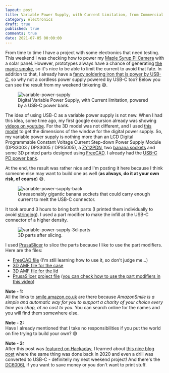 ```yaml
---
layout: post
title: Variable Power Supply, with Current Limitation, from Commercial Off-the-Shelf parts... powered by USB-C!
category: electronics
draft: true
published: true
comments: true
date: 2021-07-05 00:00:00
---
```


From time to time I have a project with some electronics that need testing. This weekend I was checking how to power my [Maple Syrup Pi Camera](https://github.com/ricardodeazambuja/Maple-Syrup-Pi-Camera) with a solar panel. However, prototypes always have a chance of generating [the magic smoke](https://en.wikipedia.org/wiki/Magic_smoke), so it's nice to be able to limit the current to avoid that fate. In addition to that, I already have a [fancy soldering iron that is power by USB-C](https://smile.amazon.co.uk/SainSmart-Upgraded-Soldering-Adjustable-Temperature/dp/B07FY658LN/), so why not a cordless power supply powered by USB-C too? Below you can see the result from my weekend tinkering :sweat_smile:.

<figure>
  <img src="{{ site.url }}/public/images/power_supply_with_powerbank.jpg?style=centerme" alt="variable-power-supply">
  <figcaption>Digital Variable Power Supply, with Current limitation, powered by a USB-C power bank.</figcaption>
</figure>

<!--more-->

The idea of using USB-C as a variable power supply is not new. When I had this idea, some time ago, my first google excursion already was showing [videos on youtube](https://www.youtube.com/watch?v=aIHj3qMRqqE). For the 3D model was not different, and I used [this model](https://www.thingiverse.com/thing:2429908) to get the dimensions of the window for the digital power supply. So, my variable power supply is nothing more than an LCD Digital Programmable Constant Voltage Current Step-down Power Supply Module (DPS3003 / DPS3005 / DPS5005), a [ZY12PDN](https://smile.amazon.co.uk/gp/product/B08FD6381L/), two [banana sockets](https://smile.amazon.co.uk/gp/product/B08CZFTP3F/) and some 3D printed parts designed using [FreeCAD]({{site.url}}/public/extras/VariablePowerSupply.FCStd). I already had the [USB-C PD power bank](https://smile.amazon.co.uk/Charmast-10000mAh-Portable-Flashlight-Compatible/dp/B07Y231M28/).

At the end, the result was rather nice and I'm posting it here because I think someone else may want to build one as well (**as always, do it at your own risk, of course**) :sweat_smile:.

<figure>
  <img src="{{ site.url }}/public/images/power_supply_back.jpg?style=centerme" alt="variable-power-supply-back">
  <figcaption>Unreasonably gigantic banana sockets that could carry enough current to melt the USB-C connector.</figcaption>
</figure>

It took around 3 hours to bring both parts (I printed them individually to avoid [stringing](https://help.prusa3d.com/en/article/stringing-and-oozing_1805/)). I used a part modifier to make the infill at the USB-C connector of a higher density.
<figure>
  <img src="{{ site.url }}/public/images/power_supply_3d_print.png?style=centerme" alt="variable-power-supply-3d-parts">
  <figcaption>3D parts after slicing.</figcaption>
</figure>

I used [PrusaSlicer](https://github.com/prusa3d/PrusaSlicer) to slice the parts because I like to use the part modifiers. Here are the files:  
  * [FreeCAD file]({{site.url}}/public/extras/VariablePowerSupply.FCStd) (I'm still learning how to use it, so don't judge me...)
  * [3D AMF file for the case]({{site.url}}/public/extras/VariablePowerSupply-Case.amf)
  * [3D AMF file for the lid]({{site.url}}/public/extras/VariablePowerSupply-Lid.amf)
  * [PrusaSlicer project file]({{site.url}}/public/extras/VariablePowerSupply-Lid.3mf) ([you can check how to use the part modifiers in this video](https://www.youtube.com/watch?v=6PVeh43Or-g))

**Note - 1:**  
All the links to [smile.amazon.co.uk](https://smile.amazon.co.uk/gp/chpf/about/ref=smi_aas_redirect) are there because _AmazonSmile is a simple and automatic way for you to support a charity of your choice every time you shop, at no cost to you._ You can search online for the names and you will find them somewhere else.

**Note - 2:**  
Have I already mentioned that I take no responsibilities if you put the world on fire trying to build your own? :sweat_smile:

**Note - 3:**  
After this post was [featured on Hackaday](https://hackaday.com/2021/07/18/its-super-easy-to-build-yourself-a-usb-c-variable-power-supply-these-days/), I learned about [this nice blog post](https://befinitiv.wordpress.com/2020/08/06/usb-c-pd-for-ts100-dps5005-lab-power-supply-power-drill/) where the same thing was done back in 2020 and even a drill was converted to USB-C - definitelly my next weekend project! And there's the [DC6006L](https://www.google.com/search?q=DC6006L) if you want to save money or you don't want to print stuff.